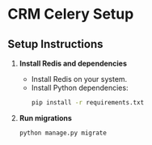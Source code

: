 # CRM Celery Setup

## Setup Instructions

1. **Install Redis and dependencies**
   - Install Redis on your system.
   - Install Python dependencies:
     ```bash
     pip install -r requirements.txt
     ```

2. **Run migrations**
   ```bash
   python manage.py migrate
